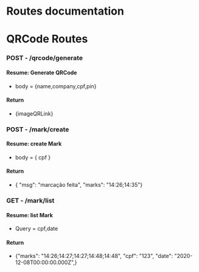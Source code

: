# Routes documentation

# QRCode Routes

### POST - /qrcode/generate 
#### Resume: Generate QRCode
- body =
    {name,company,cpf,pin} 
#### Return 
 - {imageQRLink}

### POST - /mark/create
#### Resume: create Mark
- body = { cpf }
#### Return 
- { "msg": "marcação feita", "marks": "14:26;14:35"}

### GET - /mark/list
#### Resume: list Mark
- Query = cpf,date
#### Return 
- {"marks": "14:26;14:27;14:27;14:48;14:48",
  "cpf": "123",
  "date": "2020-12-08T00:00:00.000Z",}



